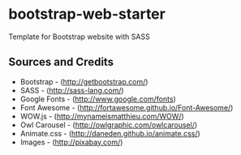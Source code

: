 # bootstrap-web-starter
Template for Bootstrap website with SASS


## Sources and Credits
* Bootstrap - (http://getbootstrap.com/)
* SASS - (http://sass-lang.com/)
* Google Fonts - (http://www.google.com/fonts)
* Font Awesome - (http://fortawesome.github.io/Font-Awesome/)
* WOW.js - (http://mynameismatthieu.com/WOW/)
* Owl Carousel - (http://owlgraphic.com/owlcarousel/)
* Animate.css - (http://daneden.github.io/animate.css/)
* Images - (http://pixabay.com/)